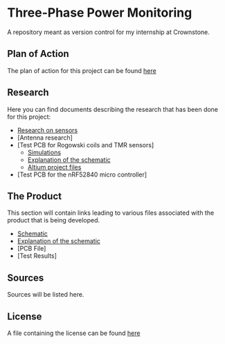 # Three-Phase Power Monitoring
A repository meant as version control for my internship at Crownstone.

## Plan of Action
The plan of action for this project can be found [here](https://github.com/IrfaanBodha/Power-Monitoring-Internship/blob/main/Research/Research.pdf)

## Research 
Here you can find documents describing the research that has been done for this project:

- [Research on sensors](https://github.com/IrfaanBodha/Power-Monitoring-Internship/blob/main/Research/Research.pdf)
- [Antenna research]
- [Test PCB for Rogowski coils and TMR sensors]
   - [Simulations](https://github.com/IrfaanBodha/Power-Monitoring-Internship/blob/main/Test%20Board/Simulations.pdf)
   - [Explanation of the schematic](https://github.com/IrfaanBodha/Power-Monitoring-Internship/blob/main/Test%20Board/Test%20board%20Explanation.pdf)
   - [Altium project files](https://github.com/IrfaanBodha/Power-Monitoring-Internship/tree/main/Test%20Board)
- [Test PCB for the nRF52840 micro controller]

## The Product
This section will contain links leading to various files associated with the product that is being developed.

- [Schematic](TPPM/TMRSensors.SchDoc)
- [Explanation of the schematic](TPPM/Circuit_Explanation.pdf)
- [PCB File]
- [Test Results]

## Sources
Sources will be listed here.

## License
A file containing the license can be found [here](LICENSE.md)
